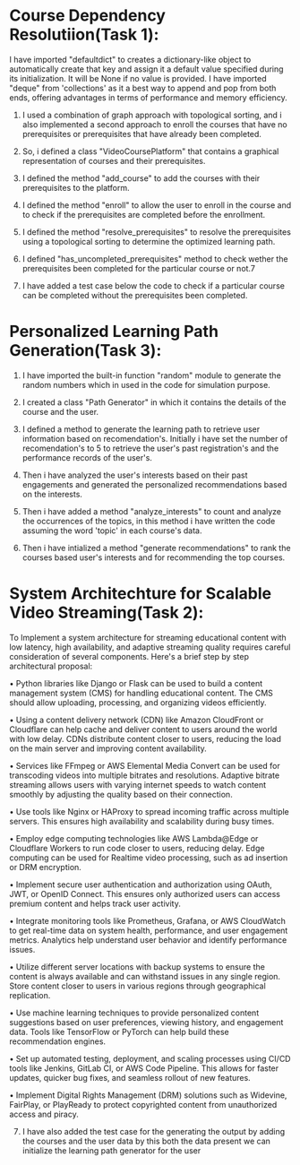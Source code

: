 # Course Dependency Resolutiion(Task 1):

I have imported "defaultdict" to creates a dictionary-like object to automatically create that key and assign it a default value specified during its initialization. It will be None if no value is provided.
I have imported "deque" from 'collections' as it a best way to append and pop from both ends, offering advantages in terms of performance and memory efficiency.

1. I  used a combination of graph approach with topological sorting, and i also implemented a second approach to enroll the courses that have no prerequisites or prerequisites that have already been completed.

2. So, i defined a class "VideoCoursePlatform" that contains a graphical representation of courses and their prerequisites.

3. I defined the method "add_course" to add the courses with their prerequisites to the platform.

4. I defined the method "enroll" to allow the user to enroll in the course and to check if the prerequisites are completed before the enrollment.

5. I defined the method "resolve_prerequisites" to resolve the prerequisites using a topological sorting to determine the optimized learning path.

6. I defined "has_uncompleted_prerequisites" method to check wether the prerequisites been completed for the particular course or not.7

7. I have added a test case below the code to check if a particular course can be completed without the prerequisites been completed.



# Personalized Learning Path Generation(Task 3):

1. I have imported the built-in function "random" module to generate the random numbers which in used in the code for simulation purpose.

2. I created a class "Path Generator" in which it contains the details of the course and the user.

3. I defined a method to generate the learning path to retrieve user information based on recomendation's. Initially i have set the number of recomendation's to 5 to retrieve the user's past registration's and the performance records of the user's.

4. Then i have analyzed the user's interests based on their past engagements and generated the personalized recommendations based on the interests.

5. Then i have added a method "analyze_interests" to count and analyze the occurrences of the topics, in this method i have written the code assuming the word 'topic' in each course's data.

6. Then i have intialized a method "generate recommendations" to rank the courses based user's interests and for recommending the top courses.



# System Architechture for Scalable Video Streaming(Task 2):

To Implement a system architecture for streaming educational content with low latency, high availability, and adaptive streaming quality requires careful consideration of several components. Here's a brief  step by step architectural proposal:

•	Python libraries like Django or Flask can be used to build a content management system (CMS) for handling educational content. The CMS should allow uploading, processing, and organizing videos efficiently.

•	Using a content delivery network (CDN) like Amazon CloudFront or Cloudflare can help cache and deliver content to users around the world with low delay. CDNs distribute content closer to users, reducing the load on the main server and improving content availability.

•	Services like FFmpeg or AWS Elemental Media Convert can be used for transcoding videos into multiple bitrates and resolutions. Adaptive bitrate streaming allows users with varying internet speeds to watch content smoothly by adjusting the quality based on their connection.

•	Use tools like Nginx or HAProxy to spread incoming traffic across multiple servers. This ensures high availability and scalability during busy times.

•	Employ edge computing technologies like AWS Lambda@Edge or Cloudflare Workers to run code closer to users, reducing delay. Edge computing can be used for Realtime video processing, such as ad insertion or DRM encryption.

•	Implement secure user authentication and authorization using OAuth, JWT, or OpenID Connect. This ensures only authorized users can access premium content and helps track user activity.

•	Integrate monitoring tools like Promethe­us, Grafana, or AWS CloudWatch to get real-time data on system health, performance, and user engagement metrics. Analytics help understand user be­havior and identify performance issues.

•	Utilize different server locations with backup systems to ensure the content is always available and can withstand issues in any single region. Store content closer to users in various regions through geographical replication.

•	Use machine learning techniques to provide personalized content suggestions based on user preferences, viewing history, and engagement data. Tools like TensorFlow or PyTorch can help build these recommendation engines.

•	Set up automated testing, deployment, and scaling processes using CI/CD tools like Jenkins, GitLab CI, or AWS Code Pipeline. This allows for faster updates, quicker bug fixes, and seamless rollout of new features.

•	Implement Digital Rights Management (DRM) solutions such as Widevine, FairPlay, or PlayReady to protect copyrighted content from unauthorized access and piracy.

7. I have also added the test case for the generating the output by adding the courses and the user data by this both the data present we can initialize the learning path generator for the user
